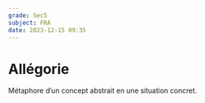 ```yaml
---
grade: Sec5
subject: FRA
date: 2023-12-15 09:35
---
```


# Allégorie

Métaphore d’un concept abstrait en une situation concret.